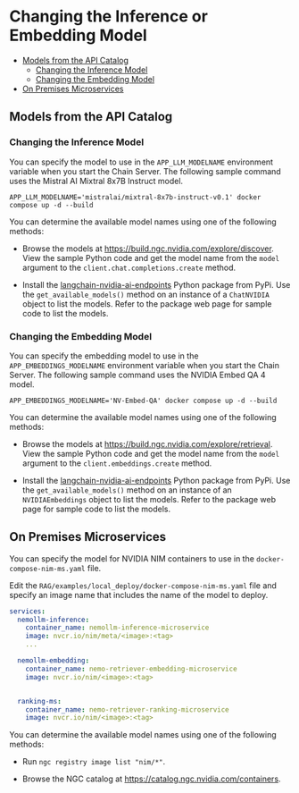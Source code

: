<!--
  SPDX-FileCopyrightText: Copyright (c) 2023 NVIDIA CORPORATION & AFFILIATES. All rights reserved.
  SPDX-License-Identifier: Apache-2.0
-->

# Changing the Inference or Embedding Model

<!-- TOC -->

* [Models from the API Catalog](#models-from-the-api-catalog)
    * [Changing the Inference Model](#changing-the-inference-model)
    * [Changing the Embedding Model](#changing-the-embedding-model)
* [On Premises Microservices](#on-premises-microservices)

<!-- /TOC -->

## Models from the API Catalog

### Changing the Inference Model

You can specify the model to use in the `APP_LLM_MODELNAME` environment variable when you start the Chain Server. The following sample command uses the Mistral AI Mixtral 8x7B Instruct model.

```console
APP_LLM_MODELNAME='mistralai/mixtral-8x7b-instruct-v0.1' docker compose up -d --build
```

You can determine the available model names using one of the following methods:

- Browse the models at <https://build.ngc.nvidia.com/explore/discover>.
  View the sample Python code and get the model name from the `model` argument to the `client.chat.completions.create` method.

- Install the [langchain-nvidia-ai-endpoints](https://pypi.org/project/langchain-nvidia-ai-endpoints/) Python package from PyPi.
  Use the `get_available_models()` method on an instance of a `ChatNVIDIA` object to list the models.
  Refer to the package web page for sample code to list the models.

### Changing the Embedding Model

You can specify the embedding model to use in the `APP_EMBEDDINGS_MODELNAME` environment variable when you start the Chain Server.
The following sample command uses the NVIDIA Embed QA 4 model.

```console
APP_EMBEDDINGS_MODELNAME='NV-Embed-QA' docker compose up -d --build
```

You can determine the available model names using one of the following methods:

- Browse the models at <https://build.ngc.nvidia.com/explore/retrieval>.
  View the sample Python code and get the model name from the `model` argument to the `client.embeddings.create` method.

- Install the [langchain-nvidia-ai-endpoints](https://pypi.org/project/langchain-nvidia-ai-endpoints/) Python package from PyPi.
  Use the `get_available_models()` method on an instance of an `NVIDIAEmbeddings` object to list the models.
  Refer to the package web page for sample code to list the models.


## On Premises Microservices

You can specify the model for NVIDIA NIM containers to use in the `docker-compose-nim-ms.yaml` file.

Edit the `RAG/examples/local_deploy/docker-compose-nim-ms.yaml` file and specify an image name that includes the name of the model to deploy.

```yaml
services:
  nemollm-inference:
    container_name: nemollm-inference-microservice
    image: nvcr.io/nim/meta/<image>:<tag>
    ...

  nemollm-embedding:
    container_name: nemo-retriever-embedding-microservice
    image: nvcr.io/nim/<image>:<tag>


  ranking-ms:
    container_name: nemo-retriever-ranking-microservice
    image: nvcr.io/nim/<image>:<tag>
```

You can determine the available model names using one of the following methods:

- Run `ngc registry image list "nim/*"`.

- Browse the NGC catalog at <https://catalog.ngc.nvidia.com/containers>.
